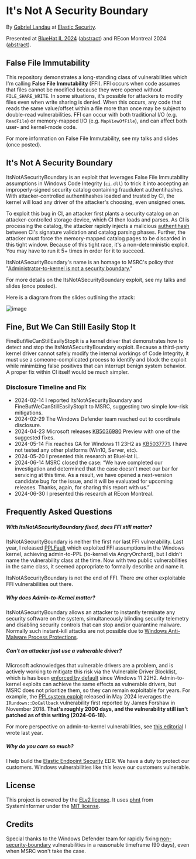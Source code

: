 # It's Not A Security Boundary

By [Gabriel Landau](https://twitter.com/GabrielLandau) at [Elastic Security](https://www.elastic.co/security-labs/).

Presented at [BlueHat IL 2024](https://x.com/BlueHatIL/status/1792626026230456546) ([abstract](https://www.microsoftrnd.co.il/bluehatil/conference/abstracts#collapse-12)) and REcon Montreal 2024 ([abstract](https://cfp.recon.cx/recon2024/talk/337QFH/)).

## False File Immutability

This repository demonstrates a long-standing class of vulnerabilities which I'm calling **False File Immutability** (FFI).  FFI occurs when code assumes that files cannot be modified because they were opened without `FILE_SHARE_WRITE`.  In some situations, it's possible for attackers to modify files even when write sharing is denied.  When this occurs, any code that reads the same value/offset within a file more than once may be subject to double-read vulnerabilities.  FFI can occur with both traditional I/O (e.g. `ReadFile`) or memory-mapped I/O (e.g. `MapViewOfFile`), and can affect both user- and kernel-mode code.

For more information on False File Immutability, see my talks and slides (once posted).

## It's Not A Security Boundary

ItsNotASecurityBoundary is an exploit that leverages False File Immutability assumptions in Windows Code Integrity (`ci.dll`) to trick it into accepting an improperly-signed security catalog containing fraudulent authentihashes.  With attacker-controlled authentihashes loaded and trusted by CI, the kernel will load any driver of the attacker's choosing, even unsigned ones.

To exploit this bug in CI, an attacker first plants a security catalog on an attacker-controlled storage device, which CI then loads and parses.  As CI is processing the catalog, the attacker rapidly injects a malicious [authentihash](https://virustotal.readme.io/reference/authentihash) between CI's signature validation and catalog parsing phases.  Further, the attacker must force the memory-mapped catalog pages to be discarded in this tight window.  Because of this tight race, it's a non-deterministic exploit.  You may have to run it 5+ times in order for it to succeed.

ItsNotASecurityBoundary's name is an homage to MSRC's policy that "[Administrator-to-kernel is not a security boundary.](https://www.microsoft.com/en-us/msrc/windows-security-servicing-criteria)"

For more details on the ItsNotASecurityBoundary exploit, see my talks and slides (once posted).

Here is a diagram from the slides outlining the attack:

![image](https://github.com/gabriellandau/ItsNotASecurityBoundary/assets/42078554/82c16f4a-d112-46e0-a1e1-428203b58eb7)

## Fine, But We Can Still Easily Stop It

FineButWeCanStillEasilyStopIt is a kernel driver that demonstrates how to detect and stop the ItsNotASecurityBoundary exploit.  Because a third-party kernel driver cannot safely modify the internal workings of Code Integrity, it must use a someone-complicated process to identify and block the exploit while minimizing false positives that can interrupt benign system behavior.  A proper fix within CI itself would be much simpler.

### Disclosure Timeline and Fix

* 2024-02-14 I reported ItsNotASecurityBoundary and FineButWeCanStillEasilyStopIt to MSRC, suggesting two simple low-risk mitigations.
* 2024-02-29 The Windows Defender team reached out to coordinate disclosure.
* 2024-04-23 Microsoft releases [KB5036980](https://support.microsoft.com/en-us/topic/april-23-2024-kb5036980-os-builds-22621-3527-and-22631-3527-preview-5a0d6c49-e42e-4eb4-8541-33a7139281ed) Preview with one of the suggested fixes.
* 2024-05-14 Fix reaches GA for Windows 11 23H2 as [KB5037771](https://support.microsoft.com/en-us/topic/may-14-2024-kb5037771-os-builds-22621-3593-and-22631-3593-e633ff2f-a021-4abb-bd2e-7f3687f166fe).  I have not tested any other platforms (Win10, Server, etc).
* 2024-05-20 I presented this research at BlueHat IL.
* 2024-06-14 MSRC closed the case: “We have completed our investigation and determined that the case doesn't meet our bar for servicing at this time. As a result, we have opened a next-version candidate bug for the issue, and it will be evaluated for upcoming releases. Thanks, again, for sharing this report with us.”
* 2024-06-30 I presented this research at REcon Montreal.

## Frequently Asked Questions

##### With ItsNotASecurityBoundary fixed, does FFI still matter?

ItsNotASecurityBoundary is neither the first nor last FFI vulnerability.  Last year, I released [PPLFault](https://github.com/gabriellandau/PPLFault) which exploited FFI assumptions in the Windows kernel, achieving admin-to-PPL (to-kernel via AngryOrchard), but I didn't name the vulnerability class at the time.  Now with two public vulnerabilities in the same class, it seemed appropriate to formally describe and name it.

ItsNotASecurityBoundary is not the end of FFI.  There _are_ other exploitable FFI vulnerabilities out there.

##### Why does Admin-to-Kernel matter?

ItsNotASecurityBoundary allows an attacker to instantly terminate any security software on the system, simultaneously blinding security telemetry and disabling security controls that can stop and/or quarantine malware.  Normally such instant-kill attacks are not possible due to [Windows Anti-Malware Process Protections](https://learn.microsoft.com/en-us/windows/win32/services/protecting-anti-malware-services-).

##### Can't an attacker just use a vulnerable driver?

Microsoft acknowledges that vulnerable drivers are a problem, and is actively working to mitigate this risk via the Vulnerable Driver Blocklist, which is has been [enforced by default](https://learn.microsoft.com/en-us/windows/security/application-security/application-control/windows-defender-application-control/design/microsoft-recommended-driver-block-rules#microsoft-vulnerable-driver-blocklist) since Windows 11 22H2.  Admin-to-kernel exploits can achieve the same effects as vulnerable drivers, but MSRC does not prioritize them, so they can remain exploitable for years.  For example, the [PPLsystem exploit](https://github.com/Slowerzs/PPLSystem) released in May 2024 leverages the `IRundown::DoCallback` vulnerability first reported by James Forshaw in November 2018.  **That's roughly 2000 days, and the vulnerability still isn't patched as of this writing (2024-06-18).**

For more perspective on admin-to-kernel vulnerabilities, see [this editorial](https://www.elastic.co/security-labs/forget-vulnerable-drivers-admin-is-all-you-need) I wrote last year.

##### Why do you care so much?

I help build the [Elastic Endpoint Security](https://www.elastic.co/security/endpoint-security) EDR.  We have a duty to protect our customers.  Windows vulnerabilities like this leave our customers vulnerable.

## License

This project is covered by the [ELv2 license](LICENSE.txt).  It uses [phnt](https://github.com/winsiderss/systeminformer/tree/25846070780183848dc8d8f335a54fa6e636e281/phnt) from SystemInformer under the [MIT license]([phnt/LICENSE.txt](https://github.com/winsiderss/systeminformer/blob/25846070780183848dc8d8f335a54fa6e636e281/LICENSE.txt)).

## Credits
Special thanks to the Windows Defender team for rapidly fixing [non-security-boundary](https://www.microsoft.com/en-us/msrc/windows-security-servicing-criteria) vulnerabilities in a reasonable timeframe (90 days), even when MSRC won't take the case.
